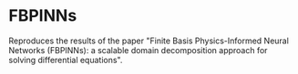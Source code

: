 # FBPINNs
Reproduces the results of the paper "Finite Basis Physics-Informed Neural Networks (FBPINNs): a scalable domain decomposition approach for solving differential equations".
